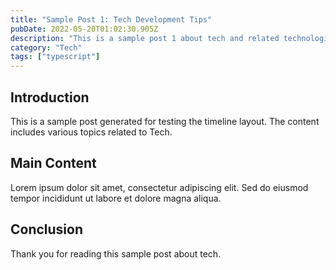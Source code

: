 ```yaml
---
title: "Sample Post 1: Tech Development Tips"
pubDate: 2022-05-20T01:02:30.905Z
description: "This is a sample post 1 about tech and related technologies. Learn about best practices and modern development techniques."
category: "Tech"
tags: ["typescript"]
---
```


## Introduction

This is a sample post generated for testing the timeline layout. The content includes various topics related to Tech.

## Main Content

Lorem ipsum dolor sit amet, consectetur adipiscing elit. Sed do eiusmod tempor incididunt ut labore et dolore magna aliqua.

## Conclusion

Thank you for reading this sample post about tech.
